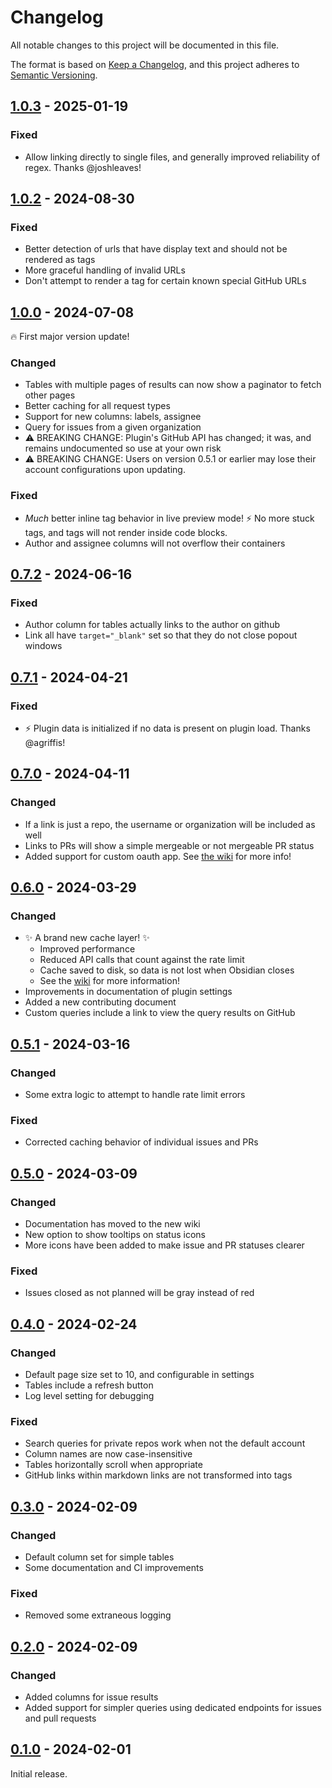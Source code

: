 # Changelog

All notable changes to this project will be documented in this file.

The format is based on [Keep a Changelog](https://keepachangelog.com/en/1.0.0/),
and this project adheres to [Semantic Versioning](https://semver.org/spec/v2.0.0.html).

<!--
## [0.0.0] - YYYY-MM-DD

### Changed

### Fixed

-->

<!-- ## Unreleased -->

## [1.0.3] - 2025-01-19

### Fixed

- Allow linking directly to single files, and generally improved reliability of regex. Thanks @joshleaves!

## [1.0.2] - 2024-08-30

### Fixed

- Better detection of urls that have display text and should not be rendered as tags
- More graceful handling of invalid URLs
- Don't attempt to render a tag for certain known special GitHub URLs

## [1.0.0] - 2024-07-08

🔥 First major version update!

### Changed

- Tables with multiple pages of results can now show a paginator to fetch other pages
- Better caching for all request types
- Support for new columns: labels, assignee
- Query for issues from a given organization
- ⚠️ BREAKING CHANGE: Plugin's GitHub API has changed; it was, and remains undocumented so use at your own risk
- ⚠️ BREAKING CHANGE: Users on version 0.5.1 or earlier may lose their account configurations upon updating.

### Fixed

- _Much_ better inline tag behavior in live preview mode! ⚡ No more stuck tags, and tags will not render inside code blocks.
- Author and assignee columns will not overflow their containers

## [0.7.2] - 2024-06-16

### Fixed

- Author column for tables actually links to the author on github
- Link all have `target="_blank"` set so that they do not close popout windows

## [0.7.1] - 2024-04-21

### Fixed

- ⚡ Plugin data is initialized if no data is present on plugin load. Thanks @agriffis!

## [0.7.0] - 2024-04-11

### Changed

- If a link is just a repo, the username or organization will be included as well
- Links to PRs will show a simple mergeable or not mergeable PR status
- Added support for custom oauth app. See [the wiki](https://github.com/nathonius/obsidian-github-link/wiki/Authentication#custom-oauth-app) for more info!

## [0.6.0] - 2024-03-29

### Changed

- ✨ A brand new cache layer! ✨
  - Improved performance
  - Reduced API calls that count against the rate limit
  - Cache saved to disk, so data is not lost when Obsidian closes
  - See the [wiki](https://github.com/nathonius/obsidian-github-link/wiki/Plugin-settings#cache-settings) for more information!
- Improvements in documentation of plugin settings
- Added a new contributing document
- Custom queries include a link to view the query results on GitHub

## [0.5.1] - 2024-03-16

### Changed

- Some extra logic to attempt to handle rate limit errors

### Fixed

- Corrected caching behavior of individual issues and PRs

## [0.5.0] - 2024-03-09

### Changed

- Documentation has moved to the new wiki
- New option to show tooltips on status icons
- More icons have been added to make issue and PR statuses clearer

### Fixed

- Issues closed as not planned will be gray instead of red

## [0.4.0] - 2024-02-24

### Changed

- Default page size set to 10, and configurable in settings
- Tables include a refresh button
- Log level setting for debugging

### Fixed

- Search queries for private repos work when not the default account
- Column names are now case-insensitive
- Tables horizontally scroll when appropriate
- GitHub links within markdown links are not transformed into tags

## [0.3.0] - 2024-02-09

### Changed

- Default column set for simple tables
- Some documentation and CI improvements

### Fixed

- Removed some extraneous logging

## [0.2.0] - 2024-02-09

### Changed

- Added columns for issue results
- Added support for simpler queries using dedicated endpoints for issues and pull requests

## [0.1.0] - 2024-02-01

Initial release.

[1.0.3]: https://github.com/nathonius/obsidian-github-link/compare/1.0.2...1.0.3
[1.0.2]: https://github.com/nathonius/obsidian-github-link/compare/1.0.0...1.0.2
[1.0.0]: https://github.com/nathonius/obsidian-github-link/compare/0.7.2...1.0.0
[0.7.2]: https://github.com/nathonius/obsidian-github-link/compare/0.7.1...0.7.2
[0.7.1]: https://github.com/nathonius/obsidian-github-link/compare/0.7.0...0.7.1
[0.7.0]: https://github.com/nathonius/obsidian-github-link/compare/0.6.0...0.7.0
[0.6.0]: https://github.com/nathonius/obsidian-github-link/compare/0.5.1...0.6.0
[0.5.1]: https://github.com/nathonius/obsidian-github-link/compare/0.5.0...0.5.1
[0.5.0]: https://github.com/nathonius/obsidian-github-link/compare/0.4.0...0.5.0
[0.4.0]: https://github.com/nathonius/obsidian-github-link/compare/0.3.0...0.4.0
[0.3.0]: https://github.com/nathonius/obsidian-github-link/compare/0.2.0...0.3.0
[0.2.0]: https://github.com/nathonius/obsidian-github-link/compare/0.1.0...0.2.0
[0.1.0]: https://github.com/nathonius/obsidian-github-link/releases/tag/0.1.0
